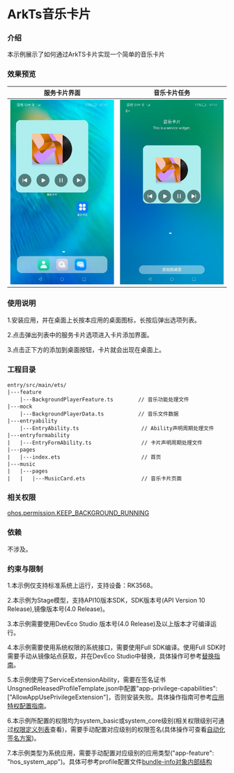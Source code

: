 # ArkTs音乐卡片

### 介绍

本示例展示了如何通过ArkTS卡片实现一个简单的音乐卡片

### 效果预览

|服务卡片界面                                    |音乐卡片任务                                |
|---------------------------------------|-------------------------------------|
|![image](screenshots/device/card.jpg) |![image](screenshots/device/start.jpg)|

### 使用说明

1.安装应用，并在桌面上长按本应用的桌面图标，长按后弹出选项列表。

2.点击弹出列表中的服务卡片选项进入卡片添加界面。

3.点击正下方的添加到桌面按钮，卡片就会出现在桌面上。

### 工程目录

```
entry/src/main/ets/
|---feature
    |---BackgroundPlayerFeature.ts        // 音乐功能处理文件
|---mock
    |---BackgroundPlayerData.ts           // 音乐文件数据
|---entryability
    |---EntryAbility.ts                    // Ability声明周期处理文件
|---entryformability
|   |---EntryFormAbility.ts                // 卡片声明周期处理文件
|---pages
|   |---index.ets                          // 首页
|---music
|   |---pages
|   |   |---MusicCard.ets                  // 音乐卡片页面
```

### 相关权限

[ohos.permission.KEEP_BACKGROUND_RUNNING](https://gitee.com/openharmony/docs/blob/master/zh-cn/application-dev/security/permission-list.md#ohospermissionkeep_background_running)

### 依赖

不涉及。

### 约束与限制

1.本示例仅支持标准系统上运行，支持设备：RK3568。

2.本示例为Stage模型，支持API10版本SDK，SDK版本号(API Version 10 Release),镜像版本号(4.0 Release)。

3.本示例需要使用DevEco Studio 版本号(4.0 Release)及以上版本才可编译运行。

4.本示例需要使用系统权限的系统接口，需要使用Full SDK编译。使用Full SDK时需要手动从镜像站点获取，并在DevEco Studio中替换，具体操作可参考[替换指南](https://docs.openharmony.cn/pages/v3.2/zh-cn/application-dev/quick-start/full-sdk-switch-guide.md/)。

5.本示例使用了ServiceExtensionAbility，需要在签名证书UnsgnedReleasedProfileTemplate.json中配置"app-privilege-capabilities": ["AllowAppUsePrivilegeExtension"]，否则安装失败。具体操作指南可参考[应用特权配置指南](https://gitee.com/openharmony/docs/blob/eb73c9e9dcdd421131f33bb8ed6ddc030881d06f/zh-cn/device-dev/subsystems/subsys-app-privilege-config-guide.md)。

6.本示例所配置的权限均为system_basic或system_core级别(相关权限级别可通过[权限定义列表](https://gitee.com/openharmony/docs/blob/master/zh-cn/application-dev/security/permission-list.md)查看)，需要手动配置对应级别的权限签名(具体操作可查看[自动化签名方案](https://docs.openharmony.cn/pages/v3.2/zh-cn/application-dev/security/hapsigntool-overview.md/))。

7.本示例类型为系统应用，需要手动配置对应级别的应用类型("app-feature": "hos_system_app")。具体可参考profile配置文件[bundle-info对象内部结构](https://gitee.com/openharmony/docs/blob/eb73c9e9dcdd421131f33bb8ed6ddc030881d06f/zh-cn/application-dev/security/app-provision-structure.md#bundle-info%E5%AF%B9%E8%B1%A1%E5%86%85%E9%83%A8%E7%BB%93%E6%9E%84)
